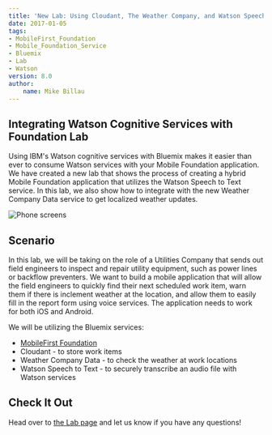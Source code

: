 ```yaml
---
title: 'New Lab: Using Cloudant, The Weather Company, and Watson Speech to Text to build a Cognitive MobileFirst App'
date: 2017-01-05
tags:
- MobileFirst_Foundation
- Mobile_Foundation_Service
- Bluemix
- Lab
- Watson
version: 8.0
author:
    name: Mike Billau
---
```

## Integrating Watson Cognitive Services with Foundation Lab
Using IBM's Watson cognitive services with Bluemix makes it easier than ever to consume Watson services with your Mobile Foundation application. We have created a new lab that shows the process of creating a hybrid Mobile Foundation application that utilizes the Watson Speech to Text service. In this lab, we also show how to integrate with the new Weather Company Data service to get localized weather updates.

![Phone screens]({{site.baseurl}}/assets/blog/2017-01-05-integrating-cognitive-services/screenstory.png)

## Scenario
In this lab, we will be taking on the role of a Utilities Company that sends out field engineers to inspect and repair utility equipment, such as power lines or backflow preventers. We want to build a mobile application that will allow the field engineers to quickly find their next scheduled work item, warn them if there is inclement weather at the location, and allow them to easily fill in the report form using voice services. The application needs to work for both iOS and Android.

We will be utilizing the Bluemix services:
 - [MobileFirst Foundation](https://console.bluemix.net/catalog/services/mobile-foundation)
 - Cloudant - to store work items
 - Weather Company Data - to check the weather at work locations
 - Watson Speech to Text - to securely transcribe an audio file with Watson services


## Check It Out
Head over to [the Lab page](https://mobilefirstplatform.ibmcloud.com/labs/developers/8.0/advancedutilityservice/) and let us know if you have any questions!
